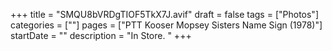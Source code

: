 +++
title = "SMQU8bVRDgTIOF5TkX7J.avif"
draft = false
tags = ["Photos"]
categories = [""]
pages = ["PTT Kooser Mopsey Sisters Name Sign (1978)"]
startDate = ""
description = "In Store. "
+++
